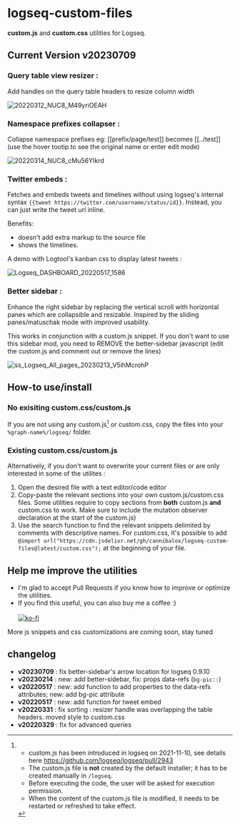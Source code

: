 # logseq-custom-files
**custom.js** and **custom.css** utilities for Logseq.

## Current Version v20230709

### **Query table view resizer** :
Add handles on the query table headers to resize column width

![20220312_NUC8_M49yriOEAH](https://user-images.githubusercontent.com/4605693/158709862-5eb0917f-8b84-4c0b-be9e-bf84eda4e042.gif)


### **Namespace prefixes collapser** : 
Collapse namespace prefixes eg: [[prefix/page/test]] becomes [[../test]] (use the hover tootip to see the original name or enter edit mode)

![20220314_NUC8_cMu56YIkrd](https://user-images.githubusercontent.com/4605693/158709836-762e4274-6604-4df8-9d1f-3d0260c6545c.gif)


### **Twitter embeds** :
Fetches and embeds tweets and timelines without using logseq's internal syntax `{{tweet https://twitter.com/username/status/id}}`. Instead, you can just write the tweet url inline.

Benefits: 
- doesn't add extra markup to the source file 
- shows the timelines.

A demo with Logtool's kanban css to display latest tweets :

![Logseq_DASHBOARD_20220517_1586](https://user-images.githubusercontent.com/4605693/168820686-4af1e0b5-e638-4b00-ac23-0fce80427755.png)

### **Better sidebar** :
Enhance the right sidebar by replacing the vertical scroll with horizontal panes which are collapsible and resizable. Inspired by the sliding panes/matuschak mode with improved usability.

This works in conjunction with a custom.js snippet. If you don't want to use this sidebar mod, you need to REMOVE the better-sidebar javascript (edit the custom.js and comment out or remove the lines)

![ss_Logseq_All_pages_20230213_V5ihMcrohP](https://user-images.githubusercontent.com/4605693/218562643-542a8455-1845-43df-ab90-d89d87cdb5cd.gif)


## How-to use/install

### No exisiting custom.css/custom.js
If you are not using any custom.js[^1] or custom.css, copy the files into your `%graph-name%/logseq/` folder.

### Existing custom.css/custom.js
Alternatively, if you don't want to overwrite your current files or are only interested in some of the utilites : 
  1. Open the desired file with a text editor/code editor
  2. Copy-paste the relevant sections into your own custom.js/custom.css files. Some utilities require to copy sections from **both** custom.js **and** custom.css to work. Make sure to include the mutation observer declaration at the start of the custom.js)
  3. Use the search function to find the relevant snippets delimited by comments with descriptive names. For custom.css, it's possible to add `@import url("https://cdn.jsdelivr.net/gh/cannibalox/logseq-custom-files@latest/custom.css");` at the beginning of your file.

[^1]: - custom.js has been introduced in logseq on 2021-11-10, see details here https://github.com/logseq/logseq/pull/2943
    - The custom.js file is **not** created by the default installer; it has to be created manually in `/logseq`.
    - Before executing the code, the user will be asked for execution permission.
    - When the content of the custom.js file is modified, it needs to be restarted or refreshed to take effect.
    
## Help me improve the utilities

- I'm glad to accept Pull Requests if you know how to improve or optimize the utilities.
- If you find this useful, you can also buy me a coffee :) <br><br>
[![ko-fi](https://ko-fi.com/img/githubbutton_sm.svg)](https://ko-fi.com/O5O1BN89Y)

More js snippets and css customizations are coming soon, stay tuned

## changelog

- **v20230709** : fix better-sidebar's arrow location for logseq 0.9.10
- **v20230214** : new: add better-sidebar, fix: props data-refs (`bg-pic::`)
- **v20220517** : new: add function to add properties to the data-refs attributes; new: add bg-pic attribute
- **v20220517** : new: add function for tweet embed
- **v20220331** : fix sorting : resizer handle was overlapping the table headers. moved style to custom.css
- **v20220329** : fix for advanced queries
